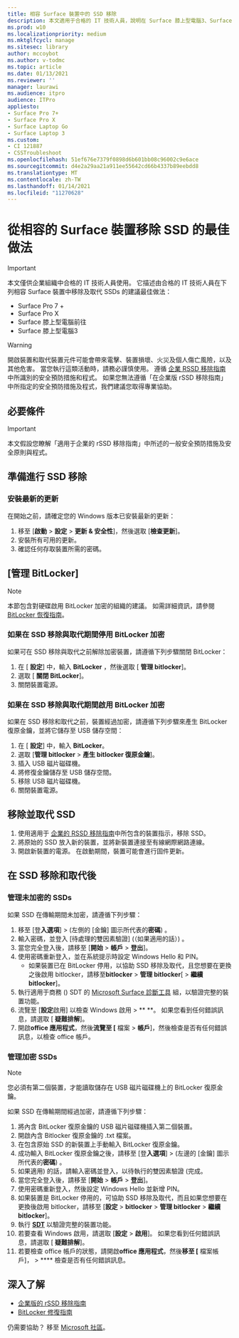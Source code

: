 ```yaml
---
title: 相容 Surface 裝置中的 SSD 移除
description: 本文適用于合格的 IT 技術人員，說明在 Surface 膝上型電腦3、Surface Pro X 和 Surface 膝上型電腦版中移除及取代 SSDs 的建議最佳做法。
ms.prod: w10
ms.localizationpriority: medium
ms.mktglfcycl: manage
ms.sitesec: library
author: mccoybot
ms.author: v-todmc
ms.topic: article
ms.date: 01/13/2021
ms.reviewer: ''
manager: laurawi
ms.audience: itpro
audience: ITPro
appliesto:
- Surface Pro 7+
- Surface Pro X
- Surface Laptop Go
- Surface Laptop 3
ms.custom:
- CI 121887
- CSSTroubleshoot
ms.openlocfilehash: 51ef676e7379f0898d6b601bb08c96002c9e6ace
ms.sourcegitcommit: d4e2a29aa21a911ee55642cd66b4337b89eebdd8
ms.translationtype: MT
ms.contentlocale: zh-TW
ms.lasthandoff: 01/14/2021
ms.locfileid: "11270628"
---
```

# 從相容的 Surface 裝置移除 SSD 的最佳做法

> [!IMPORTANT]
> 本文僅供企業組織中合格的 IT 技術人員使用。 它描述由合格的 IT 技術人員在下列相容 Surface 裝置中移除及取代 SSDs 的建議最佳做法： 

- Surface Pro 7 +
- Surface Pro X
- Surface 膝上型電腦前往
- Surface 膝上型電腦3

> [!WARNING]
> 開啟裝置和取代裝置元件可能會帶來電擊、裝置損壞、火災及個人傷亡風險，以及其他危害。  當您執行這類活動時，請務必謹慎使用。 遵循 [企業 RSSD 移除指南](https://www.microsoft.com/download/100440)中所識別的安全預防措施和程式。 如果您無法遵循「在企業版 rSSD 移除指南」中所指定的安全預防措施及程式，我們建議您取得專業協助。

## 必要條件

> [!IMPORTANT]
> 本文假設您瞭解「適用于企業的 rSSD 移除指南」中所述的一般安全預防措施及安全原則與程式。

## 準備進行 SSD 移除 

### 安裝最新的更新 

在開始之前，請確定您的 Windows 版本已安裝最新的更新：

1.  移至 [**啟動**  >  **設定**  >  **更新 & 安全性**]，然後選取 [**檢查更新**]。
2. 安裝所有可用的更新。
3. 確認任何存取裝置所需的密碼。  
 
## [管理 BitLocker] 

> [!NOTE]
> 本節包含對硬碟啟用 BitLocker 加密的組織的建議。 如需詳細資訊，請參閱  [BitLocker 恢復指南](https://docs.microsoft.com/windows/security/information-protection/bitlocker/bitlocker-recovery-guide-plan)。 

### 如果在 SSD 移除與取代期間停用 BitLocker 加密

如果可在 SSD 移除與取代之前解除加密裝置，請遵循下列步驟關閉 BitLocker：

1.  在 [ **設定**] 中，輸入 **BitLocker** ，然後選取 [ **管理 bitlocker**]。 
2.  選取 [ **關閉 BitLocker**]。 
3.  關閉裝置電源。 

### 如果在 SSD 移除與取代期間啟用 BitLocker 加密

如果在 SSD 移除和取代之前，裝置經過加密，請遵循下列步驟來產生 BitLocker 復原金鑰，並將它儲存至 USB 儲存空間：

1.  在 [ **設定**] 中，輸入 **BitLocker**。
2. 選取 [**管理 bitlocker**  > **產生 bitlocker 復原金鑰**]。
2.  插入 USB 磁片磁碟機。 
4.  將修復金鑰儲存至 USB 儲存空間。  
5.  移除 USB 磁片磁碟機。  
6.  關閉裝置電源。 

## 移除並取代 SSD 

1.  使用適用于 [企業的 RSSD 移除指南](https://www.microsoft.com/download/100440)中所包含的裝置指示，移除 SSD。 
2.  將原始的 SSD 放入新的裝置，並將新裝置連接至有線網際網路連線。
3.  開啟新裝置的電源。 在啟動期間，裝置可能會進行固件更新。  
 
## 在 SSD 移除和取代後

### 管理未加密的 SSDs 

如果 SSD 在傳輸期間未加密，請遵循下列步驟： 

1.  移至 [登**入選項**]  >  (左側的 [金鑰] 圖示所代表的**密碼**) 。  
2.  輸入密碼，並登入 [待處理的雙因素驗證] (（如果適用的話）) 。
3.  當您完全登入後，請移至 [**開始**  >  **帳戶**  >  **登出**]。  
4.  使用密碼重新登入，並在系統提示時設定 Windows Hello 和 PIN。 
    - 如果裝置已在 BitLocker 停用，以協助 SSD 移除及取代，且您想要在更換之後啟用 bitlocker，請移至**bitlocker**  >  **管理 bitlocker**[  >  **繼續 bitlocker**]。  
6.  執行適用于商務 () SDT 的 [Microsoft Surface 診斷工具](surface-diagnostic-toolkit-for-business-intro.md) 組，以驗證完整的裝置功能。  
7.  流覽至 [**設定**啟用] 以檢查 Windows 啟用  >  ** **。  如果您看到任何錯誤訊息，請選取 [ **疑難排解**]。 
8.  開啟**office 應用程式**，然後**流覽至 [** 檔案  >  **帳戶**]，然後檢查是否有任何錯誤訊息，以檢查 office 帳戶。  

### 管理加密 SSDs 

> [!NOTE]
> 您必須有第二個裝置，才能讀取儲存在 USB 磁片磁碟機上的 BitLocker 復原金鑰。 

如果 SSD 在傳輸期間經過加密，請遵循下列步驟：

1.  將內含 BitLocker 復原金鑰的 USB 磁片磁碟機插入第二個裝置。 
2.  開啟內含 Bitlocker 復原金鑰的 .txt 檔案。 
3.  在包含原始 SSD 的新裝置上手動輸入 BitLocker 復原金鑰。  
4.  成功輸入 BitLocker 復原金鑰之後，請移至 [登**入選項**]  >  (左邊的 [金鑰] 圖示所代表的**密碼**) 。  
5.  如果適用) 的話，請輸入密碼並登入，以待執行的雙因素驗證 (完成。
6.  當您完全登入後，請移至 [**開始**  >  **帳戶**  >  **登出**]。  
7.  使用密碼重新登入，然後設定 Windows Hello 並新增 PIN。 
8.  如果裝置是 BitLocker 停用的，可協助 SSD 移除及取代，而且如果您想要在更換後啟用 bitlocker，請移至 [**設定**  >  **bitlocker**  >  **管理 bitlocker**  >  **繼續 bitlocker**]。  
9.  執行 **[SDT](surface-diagnostic-toolkit-for-business-intro.md)** 以驗證完整的裝置功能。  
10. 若要查看 Windows 啟用，請選取 [**設定**  >  **啟用**]。  如果您看到任何錯誤訊息，請選取 [ **疑難排解**]。
11. 若要檢查 office 帳戶的狀態，請開啟**office 應用程式**，然後**移至 [** 檔案帳戶]，  >  **** 檢查是否有任何錯誤訊息。

## 深入了解

- [企業版的 rSSD 移除指南](https://www.microsoft.com/download/100440)
- [BitLocker 修復指南](https://docs.microsoft.com/windows/security/information-protection/bitlocker/bitlocker-recovery-guide-plan)

仍需要協助？ 移至 [Microsoft 社區](https://answers.microsoft.com/)。